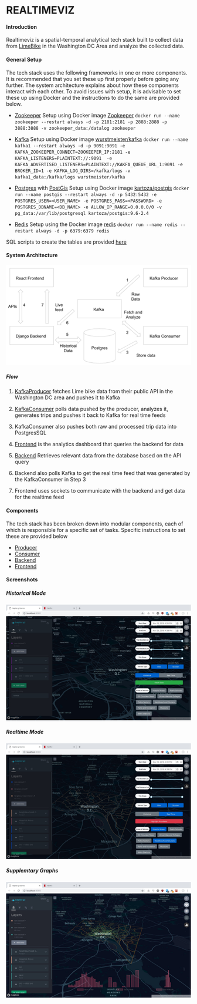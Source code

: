 # REALTIMEVIZ

#### Introduction
Realtimeviz is a spatial-temporal analytical tech stack built to collect data from [LimeBike](https://www.li.me/) in the Washington DC Area and analyze the collected data.

#### General Setup
The tech stack uses the following frameworks in one or more components. It is recommended that you set these up first properly before going any further. The system architecture explains about how these components interact with each other.
To avoid issues with setup, it is advisable to set these up using Docker and the instructions to do the same are provided below.

- [Zookeeper](https://zookeeper.apache.org/)
Setup using Docker image [Zookeeper](https://hub.docker.com/_/zookeeper/)
`docker run --name zookeeper --restart always -d -p 2181:2181 -p 2888:2888 -p 3888:3888 -v zookeeper_data:/datalog zookeeper`

- [Kafka](https://kafka.apache.org/quickstart)
Setup using Docker image [wurstmeister/kafka](https://hub.docker.com/r/wurstmeister/kafka/)
`docker run --name kafka1 --restart always -d -p 9091:9091 -e KAFKA_ZOOKEEPER_CONNECT=ZOOKEEPER_IP:2181 -e KAFKA_LISTENERS=PLAINTEXT://:9091  -e KAFKA_ADVERTISED_LISTENERS=PLAINTEXT://KAKFA_QUEUE_URL_1:9091 -e BROKER_ID=1 -e KAFKA_LOG_DIRS=/kafka/logs -v kafka1_data:/kafka/logs wurstmeister/kafka`

- [Postgres](https://www.postgresql.org/) with [PostGis](https://postgis.net/)
Setup using Docker image [kartoza/postgis](https://hub.docker.com/r/kartoza/postgis/)
`docker run --name postgis --restart always -d -p 5432:5432 -e POSTGRES_USER=<USER_NAME> -e POSTGRES_PASS=<PASSWORD> -e POSTGRES_DBNAME=<DB_NAME> -e ALLOW_IP_RANGE=0.0.0.0/0 -v pg_data:/var/lib/postgresql kartoza/postgis:9.6-2.4`

- [Redis](https://redis.io/)
Setup using the Docker image [redis](https://hub.docker.com/_/redis/)
`docker run --name redis --restart always -d -p 6379:6379 redis`

SQL scripts to create the tables are provided [here](https://github.com/datateam/realtimeviz/tree/master/infra)

#### System Architecture
<img src="images/architecture.png">

##### Flow
1. [KafkaProducer](https://github.com/datateam/realtimeviz/tree/master/kafka-producer) fetches Lime bike data from their public API in the Washington DC area and pushes it to Kafka

2. [KafkaConsumer](https://github.com/datateam/realtimeviz/tree/master/kafka-consumer) polls data pushed by the producer, analyzes it, generates trips and pushes it back to Kafka for real time feeds

3. KafkaConsumer also pushes both raw and processed trip data into PostgresSQL

4. [Frontend](https://github.com/datateam/realtimeviz/tree/master/frontend) is the analytics dashboard that queries the backend for data

5. [Backend](https://github.com/datateam/realtimeviz/tree/master/backend) Retrieves relevant data from the database based on the API query

6. Backend also polls Kafka to get the real time feed that was generated by the KafkaConsumer in Step 3

7. Frontend uses sockets to communicate with the backend and get data for the realtime feed

#### Components
The tech stack has been broken down into modular components, each of which is responsible for a specific set of tasks. Specific instructions to set these are provided below

- [Producer](https://github.com/datateam/realtimeviz/tree/master/kafka-producer)  
- [Consumer](https://github.com/datateam/realtimeviz/tree/master/kafka-consumer)
- [Backend](https://github.com/datateam/realtimeviz/tree/master/backend)
- [Frontend](https://github.com/datateam/realtimeviz/tree/master/frontend)

#### Screenshots


##### Historical Mode
<img src="images/historical.jpeg">

##### Realtime Mode
<img src="images/realtime.jpeg">

##### Supplemtary Graphs
<img src="images/graphs.jpeg">
